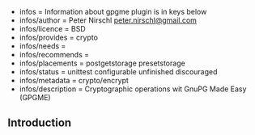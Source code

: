 - infos = Information about gpgme plugin is in keys below
- infos/author = Peter Nirschl <peter.nirschl@gmail.com>
- infos/licence = BSD
- infos/provides = crypto
- infos/needs =
- infos/recommends =
- infos/placements = postgetstorage presetstorage
- infos/status = unittest configurable unfinished discouraged
- infos/metadata = crypto/encrypt
- infos/description = Cryptographic operations wit GnuPG Made Easy (GPGME)

## Introduction

